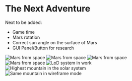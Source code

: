 # The Next Adventure

Next to be added:
* Game time
* Mars rotation
* Correct sun angle on the surface of Mars
* GUI Panel/Button for research

![Mars from space](https://imgur.com/AlrY2n4)
![Mars from space](https://imgur.com/cDb21wQ)
![Mars from space](https://imgur.com/s6Pp4d2)
![Mars from space](https://i.imgur.com/9zKkTJd.png)
![LoD system in work](https://i.imgur.com/RRjd0Nh.png)
![Highest mountain in the solar system](https://i.imgur.com/ocunjvs.png)
![Same mountain in wireframe mode](https://i.imgur.com/GOUqhew.png)